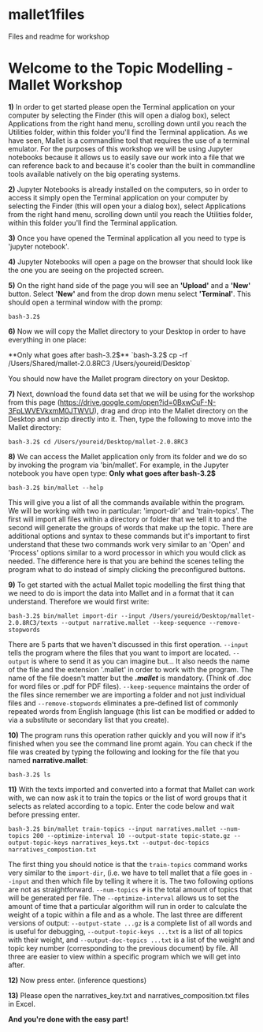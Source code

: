 # mallet1files
Files and readme for workshop

<H1>Welcome to the Topic Modelling - Mallet Workshop</H1>  

**1)** In order to get started please open the Terminal application on your computer by selecting the Finder (this will open a dialog box), select Applications from the right hand menu, scrolling down until you reach the Utilities folder, within this folder you'll find the Terminal application. As we have seen, Mallet is a commandline tool that requires the use of a terminal emulator. For the purposes of this workshop we will be using Jupyter notebooks because it allows us to easily save our work into a file that we can reference back to and because it's cooler than the built in commandline tools available natively on the big operating systems.

**2)** Jupyter Notebooks is already installed on the computers, so in order to access it simply open the Terminal application on your computer by selecting the Finder (this will open your a dialog box), select Applications from the right hand menu, scrolling down until you reach the Utilities folder, within this folder you'll find the Terminal application.

**3)** Once you have opened the Terminal application all you need to type is 'jupyter notebook'. 

**4)** Jupyter Notebooks will open a page on the browser that should look like the one you are seeing on the projected screen.

**5)** On the right hand side of the page you will see an <b>'Upload'</b> and a <b>'New'</b> button. Select <b>'New'</b> and from the drop down menu select <b>'Terminal'</b>. This should open a terminal window with the promp:

`bash-3.2$`

**6)** Now we will copy the Mallet directory to your Desktop in order to have everything in one place:

**Only what goes after bash-3.2$**
`bash-3.2$ cp -rf /Users/Shared/mallet-2.0.8RC3 /Users/youreid/Desktop` 

You should now have the Mallet program directory on your Desktop. 

**7)** Next, download the found data set that we will be using for the workshop from this page (https://drive.google.com/open?id=0BxwCuF-N-3FpLWVEVkxmM0JTWVU), drag and drop into the Mallet directory on the Desktop and unzip directly into it. Then, type the following to move into the Mallet directory:

`bash-3.2$ cd /Users/youreid/Desktop/mallet-2.0.8RC3`


**8)** We can access the Mallet application only from its folder and we do so by invoking the program via 'bin/mallet'. For example, in the Jupyter notebook you have open type: **Only what goes after bash-3.2$**

`bash-3.2$ bin/mallet --help`

This will give you a list of all the commands available within the program. We will be working with two in particular:
'import-dir' and 'train-topics'. The first will import all files within a directory or folder that we tell it to and the second will generate the groups of words that make up the topic. There are additional options and syntax to these commands but it's important to first understand that these two commands work very similar to an 'Open' and 'Process'  options similar to a word processor in which you would click as needed. The difference here is that you are behind the scenes telling the program what to do instead of simply clicking the preconfigured buttons.

**9)** To get started with the actual Mallet topic modelling the first thing that we need to do is import the data into Mallet and in a format that it can understand. Therefore we would first write:

`bash-3.2$ bin/mallet import-dir --input /Users/youreid/Desktop/mallet-2.0.8RC3/texts --output narrative.mallet --keep-sequence --remove-stopwords`

There are 5 parts that we haven't discussed in this first operation. 
`--input` tells the program where the files that you want to import are located.
`--output` is where to send it as you can imagine but... 
It also needs the name of the file and the extension '.mallet' in order to work with the program. The name of the file doesn't matter but the ***.mallet*** is mandatory. (Think of .doc for word files or .pdf for PDF files). 
`--keep-sequence` maintains the order of the files since remember we are importing a folder and not just individual files and 
`--remove-stopwords` eliminates a pre-defined list of commonly repeated words from English language (this list can be modified or added to via a substitute or secondary list that you create).  

**10)** The program runs this operation rather quickly and you will now if it's finished when you see the command line promt again. You can check if the file was created by typing the following and looking for the file that you named **narrative.mallet**:

`bash-3.2$ ls`

**11)** With the texts imported and converted into a format that Mallet can work with, we can now ask it to train the topics or the list of word groups that it selects as related according to a topic. Enter the code below and wait before pressing enter. 

`bash-3.2$ bin/mallet train-topics --input narratives.mallet --num-topics 200 --optimize-interval 10 --output-state topic-state.gz --output-topic-keys narratives_keys.txt --output-doc-topics narratives_compostion.txt`

The first thing you should notice is that the `train-topics` command works very similar to the `import-dir`, (i.e. we have to tell mallet that a file goes in `--input` and then which file by telling it where it is. The two following options are not as straightforward. `--num-topics #` is the total amount of topics that will be generated per file. The `--optimize-interval` allows us to set the amount of time that a particular algorithm will run in order to calculate the weight of a topic within a file and as a whole. The last three are different versions of output: `--output-state ...gz` is a complete list of all words and is useful for debugging, `--output-topic-keys ...txt` is a list of all topics with their weight, and `--output-doc-topics ...txt` is a list of the weight and topic key number (corresponding to the previous document) by file. All three are easier to view within a specific program which we will get into after.  

**12)** Now press enter. (inference questions)

**13)** Please open the narratives_key.txt and narratives_composition.txt files in Excel. 

**And you're done with the easy part!** 

